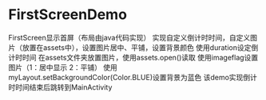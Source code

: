 # FirstScreenDemo
FirstScreen显示首屏（布局由java代码实现）
实现自定义倒计时时间，自定义图片（放置在assets中），设置图片居中、平铺，设置背景颜色
使用duration设定倒计时时间
在assets文件夹放置图片，使用assets.open()读取
使用imageflag设置图片（1：居中显示 2：平铺）
使用myLayout.setBackgroundColor(Color.BLUE)设置背景为蓝色
该demo实现倒计时时间结束后跳转到MainActivity

